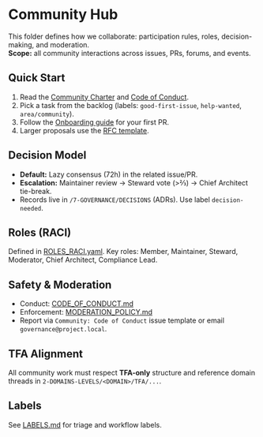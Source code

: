 # Community Hub

This folder defines how we collaborate: participation rules, roles, decision-making, and moderation.  
**Scope:** all community interactions across issues, PRs, forums, and events.

## Quick Start
1. Read the [Community Charter](./COMMUNITY_CHARTER.md) and [Code of Conduct](./CODE_OF_CONDUCT.md).
2. Pick a task from the backlog (labels: `good-first-issue`, `help-wanted`, `area/community`).
3. Follow the [Onboarding guide](./ONBOARDING.md) for your first PR.
4. Larger proposals use the [RFC template](./RFC/0000-template.md).

## Decision Model
- **Default:** Lazy consensus (72h) in the related issue/PR.
- **Escalation:** Maintainer review → Steward vote (>⅔) → Chief Architect tie-break.
- Records live in `/7-GOVERNANCE/DECISIONS` (ADRs). Use label `decision-needed`.

## Roles (RACI)
Defined in [ROLES_RACI.yaml](./ROLES_RACI.yaml). Key roles: Member, Maintainer, Steward, Moderator, Chief Architect, Compliance Lead.

## Safety & Moderation
- Conduct: [CODE_OF_CONDUCT.md](./CODE_OF_CONDUCT.md)
- Enforcement: [MODERATION_POLICY.md](./MODERATION_POLICY.md)
- Report via `Community: Code of Conduct` issue template or email `governance@project.local`.

## TFA Alignment
All community work must respect **TFA-only** structure and reference domain threads in `2-DOMAINS-LEVELS/<DOMAIN>/TFA/...`.

## Labels
See [LABELS.md](./LABELS.md) for triage and workflow labels.